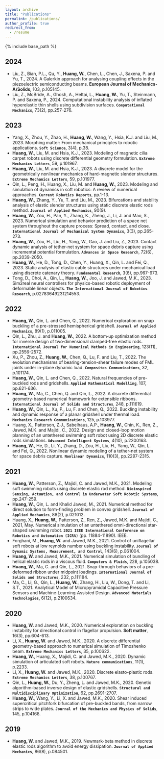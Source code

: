 ```yaml
---
layout: archive
title: "Publications"
permalink: /publications/
author_profile: true
redirect_from:
  - /resume
---
```


{% include base_path %}

2024
---
* Liu, Z., Bian, P.L., Qu, Y., **Huang, W.**, Chen, L., Chen, J., Saxena, P. and Yu, T., 2024. A Galerkin approach for analysing coupling effects in the piezoelectric semiconducting beams. **European Journal of Mechanics-A/Solids**, 103, p.105145.
* Liu, Z., McBride, A., Ghosh, A., Heltai, L., **Huang, W.**, Yu, T., Steinmann, P. and Saxena, P., 2024. Computational instability analysis of inflated hyperelastic thin shells using subdivision surfaces. **`Computational Mechanics`**, 73(2), pp.257-276.

2023
---
* Yang, X., Zhou, Y., Zhao, H., **Huang, W.**, Wang, Y., Hsia, K.J. and Liu, M., 2023. Morphing matter: From mechanical principles to robotic applications. **`Soft Science`**, 3(4), p.38.
* **Huang, W.**, Liu, M. and Hsia, K.J., 2023. Modeling of magnetic cilia carpet robots using discrete differential geometry formulation. **`Extreme Mechanics Letters`**, 59, p.101967.
* **Huang, W.**, Liu, M. and Hsia, K.J., 2023. A discrete model for the geometrically nonlinear mechanics of hard-magnetic slender structures. **`Extreme Mechanics Letters`**, 59, p.101977.
* Qin, L., Peng, H., Huang, X., Liu, M. and **Huang, W.**, 2023. Modeling and simulation of dynamics in soft robotics: A review of numerical approaches. **`Current Robotics Reports`**, pp.1-13.
* **Huang, W.**, Zhang, Y., Yu, T. and Liu, M., 2023. Bifurcations and stability analysis of elastic slender structures using static discrete elastic rods method. **`Journal of Applied Mechanics`**, 90(9).
* **Huang, W.**, Zou, H., Pan, Y., Zhang, K., Zheng, J., Li, J. and Mao, S., 2023. Numerical simulation and behavior prediction of a space net system throughout the capture process: Spread, contact, and close. **`International Journal of Mechanical System Dynamics`**, 3(3), pp.265-273.
* **Huang, W.**, Zou, H., Liu, H., Yang, W., Gao, J. and Liu, Z., 2023. Contact dynamic analysis of tether-net system for space debris capture using incremental potential formulation. **`Advances in Space Research`**, 72(6), pp.2039-2050.
* **Huang, W.**, He, D., Tong, D., Chen, Y., Huang, X., Qin, L. and Fei, Q., 2023. Static analysis of elastic cable structures under mechanical load using discrete catenary theory. **`Fundamental Research`**, 3(6), pp.967-973.
* Tong, D., Choi, A., Qin, L., **Huang, W.**, Joo, J. and Jawed, M.K., 2023. Sim2real neural controllers for physics-based robotic deployment of deformable linear objects. **`The International Journal of Robotics Research`**, p.02783649231214553.


2022
---
* **Huang, W.**, Qin, L. and Chen, Q., 2022. Numerical exploration on snap buckling of a pre-stressed hemispherical gridshell. **`Journal of Applied Mechanics`**, 89(1), p.011005.
* Qin, L., Zhu, J. and **Huang, W.**, 2022. A bottom‐up optimization method for inverse design of two‐dimensional clamped‐free elastic rods. **`International Journal for Numerical Methods in Engineering`**, 123(11), pp.2556-2572.
* Xu, P., Zhou, Z., **Huang, W.**, Chen, Q., Lu, F. and Liu, T., 2022. The evolution mechanisms of bearing-tension-shear failure modes of FML joints under in-plane dynamic load. **`Composites Communications`**, 32, p.101174.
* **Huang, W.**, Qin, L. and Chen, Q., 2022. Natural frequencies of pre-buckled rods and gridshells. **`Applied Mathematical Modelling`**, 107, pp.621-636.
* **Huang, W.**, Ma, C., Chen, Q. and Qin, L., 2022. A discrete differential geometry-based numerical framework for extensible ribbons. **`International Journal of Solids and Structures`**, 248, p.111619.
* **Huang, W.**, Qin, L., Xu, P., Lu, F. and Chen, Q., 2022. Buckling instability and dynamic response of a planar gridshell under thermal load. **`Mechanics Research Communications`**, 125, p.103977.
* Huang, X., Patterson, Z.J., Sabelhaus, A.P., **Huang, W.**, Chin, K., Ren, Z., Jawed, M.K. and Majidi, C., 2022. Design and closed‐loop motion planning of an untethered swimming soft robot using 2D discrete elastic rods simulations. **`Advanced Intelligent Systems`**, 4(10), p.2200163.
* **Huang, W.**, He, D., Li, Y., Zhang, D., Zou, H., Liu, H., Yang, W., Qin, L. and Fei, Q., 2022. Nonlinear dynamic modeling of a tether-net system for space debris capture. **`Nonlinear Dynamics`**, 110(3), pp.2297-2315.

2021
---
* **Huang, W.**, Patterson, Z., Majidi, C. and Jawed, M.K., 2021. Modeling soft swimming robots using discrete elastic rod method. **`Bioinspired Sensing, Actuation, and Control in Underwater Soft Robotic Systems`**, pp.247-259.
* **Huang, W.**, Qin, L. and Khalid Jawed, M., 2021. Numerical method for direct solution to form-finding problem in convex gridshell. **`Journal of Applied Mechanics`**, 88(2), p.021012.
* Huang, X., **Huang, W.**, Patterson, Z., Ren, Z., Jawed, M.K. and Majidi, C., 2021, May. Numerical simulation of an untethered omni-directional star-shaped swimming robot. **`2021 IEEE International Conference on Robotics and Automation (ICRA)`** (pp. 11884-11890). IEEE.
* Forghani, M., **Huang, W.** and Jawed, M.K., 2021. Control of uniflagellar soft robots at low reynolds number using buckling instability. **`Journal of Dynamic Systems, Measurement, and Control`**, 143(6), p.061004.
* **Huang, W.** and Jawed, M.K., 2021. Numerical simulation of bundling of helical elastic rods in a viscous fluid. **`Computers & Fluids`**, 228, p.105038.
* **Huang, W.**, Ma, C. and Qin, L., 2021. Snap-through behaviors of a pre-deformed ribbon under midpoint loadings. **`International Journal of Solids and Structures`**, 232, p.111184.
* Ma, C., Li, G., Qin, L., **Huang, W.**, Zhang, H., Liu, W., Dong, T. and Li, S.T., 2021. Analytical Model of Micropyramidal Capacitive Pressure Sensors and Machine‐Learning‐Assisted Design. **`Advanced Materials Technologies`**, 6(12), p.2100634.


2020
---
* **Huang, W.** and Jawed, M.K., 2020. Numerical exploration on buckling instability for directional control in flagellar propulsion. **Soft matter**, 16(3), pp.604-613.
* Li, X., **Huang, W.** and Jawed, M.K., 2020. A discrete differential geometry-based approach to numerical simulation of Timoshenko beam. **`Extreme Mechanics Letters`**, 35, p.100622.
* **Huang, W.**, Huang, X., Majidi, C. and Jawed, M.K., 2020. Dynamic simulation of articulated soft robots. **`Nature communications`**, 11(1), p.2233.
* Li, X., **Huang, W.** and Jawed, M.K., 2020. Discrete elasto-plastic rods. **`Extreme Mechanics Letters`**, 38, p.100767.
* Qin, L., **Huang, W.**, Du, Y., Zheng, L. and Jawed, M.K., 2020. Genetic algorithm-based inverse design of elastic gridshells. **`Structural and Multidisciplinary Optimization`**, 62, pp.2691-2707.
* **Huang, W.**, Wang, Y., Li, X. and Jawed, M.K., 2020. Shear induced supercritical pitchfork bifurcation of pre-buckled bands, from narrow strips to wide plates. **`Journal of the Mechanics and Physics of Solids`**, 145, p.104168.

2019
---
* **Huang, W.** and Jawed, M.K., 2019. Newmark-beta method in discrete elastic rods algorithm to avoid energy dissipation. **`Journal of Applied Mechanics`**, 86(8), p.084501.
